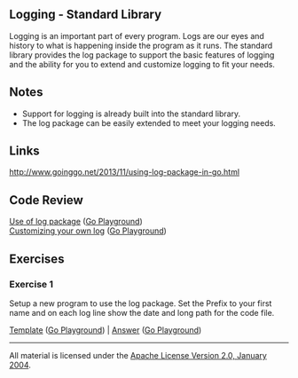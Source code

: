 ## Logging - Standard Library

Logging is an important part of every program. Logs are our eyes and history to what is happening inside the program as it runs. The standard library provides the log package to support the basic features of logging and the ability for you to extend and customize logging to fit your needs.

## Notes

* Support for logging is already built into the standard library.
* The log package can be easily extended to meet your logging needs.

## Links

http://www.goinggo.net/2013/11/using-log-package-in-go.html

## Code Review

[Use of log package](example1/example1.go) ([Go Playground](https://play.golang.org/p/kMNTzPzUQ4f))  
[Customizing your own log](example2/example2.go) ([Go Playground](https://play.golang.org/p/0mGWMk2mRhG))

## Exercises

### Exercise 1

Setup a new program to use the log package. Set the Prefix to your first name and on each log line show the date and long path for the code file.

[Template](exercises/template1/template1.go) ([Go Playground](https://play.golang.org/p/l8WR5_OGIpQ)) | 
[Answer](exercises/exercise1/exercise1.go) ([Go Playground](https://play.golang.org/p/vKZ7GHyZ5Sc))
___
All material is licensed under the [Apache License Version 2.0, January 2004](http://www.apache.org/licenses/LICENSE-2.0).